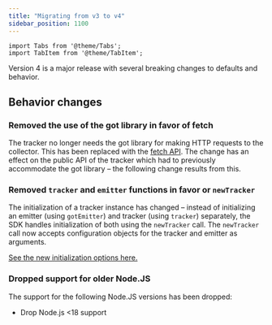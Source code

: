 ```yaml
---
title: "Migrating from v3 to v4"
sidebar_position: 1100
---
```


```mdx-code-block
import Tabs from '@theme/Tabs';
import TabItem from '@theme/TabItem';
```

Version 4 is a major release with several breaking changes to defaults and behavior.

## Behavior changes

### Removed the use of the got library in favor of fetch

The tracker no longer needs the got library for making HTTP requests to the collector.
This has been replaced with the [fetch API](https://nodejs.org/dist/latest-v18.x/docs/api/globals.html).
The change has an effect on the public API of the tracker which had to previously accommodate the got library – the following change results from this.

### Removed `tracker` and `emitter` functions in favor or `newTracker`

The initialization of a tracker instance has changed – instead of initializing an emitter (using `gotEmitter`) and tracker (using `tracker`) separately, the SDK handles initialization of both using the `newTracker` call.
The `newTracker` call now accepts configuration objects for the tracker and emitter as arguments.

[See the new initialization options here.](/docs/sources/trackers/node-js-tracker/initialization/index.md)

### Dropped support for older Node.JS

The support for the following Node.JS versions has been dropped:

* Drop Node.js \<18 support

